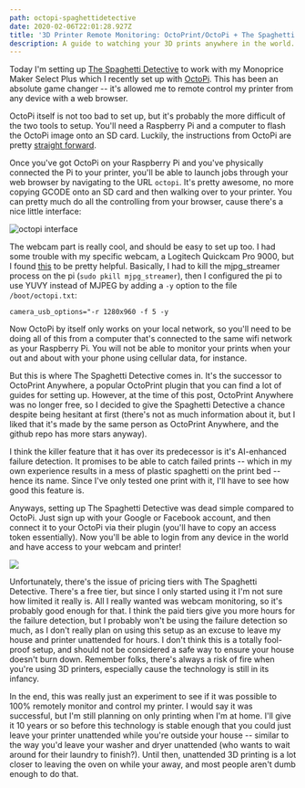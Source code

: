 ```yaml
---
path: octopi-spaghettidetective
date: 2020-02-06T22:01:28.927Z
title: '3D Printer Remote Monitoring: OctoPrint/OctoPi + The Spaghetti Detective'
description: A guide to watching your 3D prints anywhere in the world.
---
```

Today I'm setting up [The Spaghetti Detective](https://www.thespaghettidetective.com/) to work with my Monoprice Maker Select Plus which I recently set up with [OctoPi](https://octoprint.org/download/). This has been an absolute game changer -- it's allowed me to remote control my printer from any device with a web browser.

OctoPi itself is not too bad to set up, but it's probably the more difficult of the two tools to setup. You'll need a Raspberry Pi and a computer to flash the OctoPi image onto an SD card. Luckily, the instructions from OctoPi are pretty [straight forward](https://octoprint.org/download/).

Once you've got OctoPi on your Raspberry Pi and you've physically connected the Pi to your printer, you'll be able to launch jobs through your web browser by navigating to the URL `octopi`. It's pretty awesome, no more copying GCODE onto an SD card and then walking over to your printer. You can pretty much do all the controlling from your browser, cause there's a nice little interface:

![octopi interface](/assets/octopi-interface.png "octopi interface")

The webcam part is really cool, and should be easy to set up too. I had some trouble with my specific webcam, a Logitech Quickcam Pro 9000, but I found [this](https://community.octoprint.org/t/usb-webcam-randomly-connects-and-not-connect-on-startup-to-octopi/11805/5) to be pretty helpful. Basically, I had to kill the mjpg_streamer process on the pi (`sudo pkill mjpg_streamer`), then I configured the pi to use YUVY instead of MJPEG by adding a `-y` option to the file `/boot/octopi.txt`:

```
camera_usb_options="-r 1280x960 -f 5 -y
```

Now OctoPi by itself only works on your local network, so you'll need to be doing all of this from a computer that's connected to the same wifi network as your Raspberry Pi. You will not be able to monitor your prints when your out and about with your phone using cellular data, for instance.

But this is where The Spaghetti Detective comes in. It's the successor to OctoPrint Anywhere, a popular OctoPrint plugin that you can find a lot of guides for setting up. However, at the time of this post, OctoPrint Anywhere was no longer free, so I decided to give the Spaghetti Detective a chance despite being hesitant at first (there's not as much information about it, but I liked that it's made by the same person as OctoPrint Anywhere, and the github repo has more stars anyway).

I think the killer feature that it has over its predecessor is it's AI-enhanced failure detection. It promises to be able to catch failed prints -- which in my own experience results in a mess of plastic spaghetti on the print bed -- hence its name. Since I've only tested one print with it, I'll have to see how good this feature is.

Anyways, setting up The Spaghetti Detective was dead simple compared to OctoPi. Just sign up with your Google or Facebook account, and then connect it to your OctoPi via their plugin (you'll have to copy an access token essentially). Now you'll be able to login from any device in the world and have access to your webcam and printer!

![](/assets/spaghettidetectiveinterface.png)

Unfortunately, there's the issue of pricing tiers with The Spaghetti Detective. There's a free tier, but since I only started using it I'm not sure how limited it really is. All I really wanted was webcam monitoring, so it's probably good enough for that. I think the paid tiers give you more hours for the failure detection, but I probably won't be using the failure detection so much, as I don't really plan on using this setup as an excuse to leave my house and printer unattended for hours. I don't think this is a totally fool-proof setup, and should not be considered a safe way to ensure your house doesn't burn down. Remember folks, there's always a risk of fire when you're using 3D printers, especially cause the technology is still in its infancy.

In the end, this was really just an experiment to see if it was possible to 100% remotely monitor and control my printer. I would say it was successful, but I'm still planning on only printing when I'm at home. I'll give it 10 years or so before this technology is stable enough that you could just leave your printer unattended while you're outside your house -- similar to the way you'd leave your washer and dryer unattended (who wants to wait around for their laundry to finish?). Until then, unattended 3D printing is a lot closer to leaving the oven on while your away, and most people aren't dumb enough to do that.
